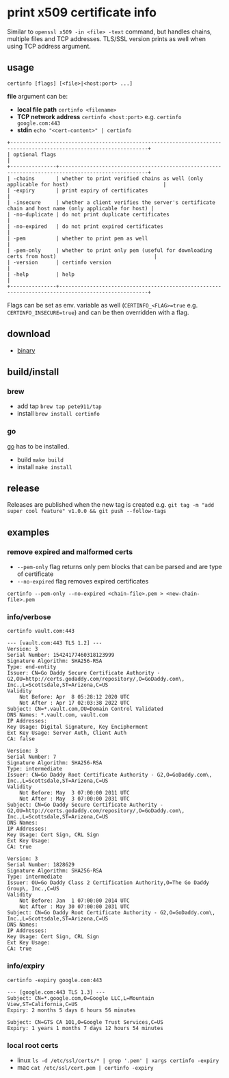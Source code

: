 # print x509 certificate info

Similar to `openssl x509 -in <file> -text` command, but handles chains, multiple files and TCP addresses. TLS/SSL
version prints as well when using TCP address argument.

## usage

```shell script
certinfo [flags] [<file>|<host:port> ...]
```

**file** argument can be:
 - **local file path** `certinfo <filename>`
 - **TCP network address** `certinfo <host:port>` e.g. `certinfo google.com:443`
 - **stdin** `echo "<cert-content>" | certinfo`

```
+-------------------------------------------------------------------------------------------------------------------+
| optional flags                                                                                                    |
+---------------+---------------------------------------------------------------------------------------------------+
| -chains       | whether to print verified chains as well (only applicable for host)                               |
| -expiry       | print expiry of certificates                                                                      |
| -insecure     | whether a client verifies the server's certificate chain and host name (only applicable for host) |
| -no-duplicate | do not print duplicate certificates                                                               |
| -no-expired   | do not print expired certificates                                                                 |
| -pem          | whether to print pem as well                                                                      |
| -pem-only     | whether to print only pem (useful for downloading certs from host)                                |
| -version      | certinfo version                                                                                  |
| -help         | help                                                                                              |
+---------------+---------------------------------------------------------------------------------------------------+
```

Flags can be set as env. variable as well (`CERTINFO_<FLAG>=true` e.g. `CERTINFO_INSECURE=true`) and can be then
overridden with a flag.

## download

 - [binary](https://github.com/pete911/certinfo/releases)

## build/install

### brew

- add tap `brew tap pete911/tap`
- install `brew install certinfo`

### go

[go](https://golang.org/dl/) has to be installed.
 - build `make build`
 - install `make install`

## release

Releases are published when the new tag is created e.g.
`git tag -m "add super cool feature" v1.0.0 && git push --follow-tags`

## examples

### remove expired and malformed certs

- `--pem-only` flag returns only pem blocks that can be parsed and are type of certificate
- `--no-expired` flag removes expired certificates

`certinfo --pem-only --no-expired <chain-file>.pem > <new-chain-file>.pem`

### info/verbose

`certinfo vault.com:443`
```
--- [vault.com:443 TLS 1.2] ---
Version: 3
Serial Number: 15424177460318123999
Signature Algorithm: SHA256-RSA
Type: end-entity
Issuer: CN=Go Daddy Secure Certificate Authority - G2,OU=http://certs.godaddy.com/repository/,O=GoDaddy.com\, Inc.,L=Scottsdale,ST=Arizona,C=US
Validity
    Not Before: Apr  8 05:28:12 2020 UTC
    Not After : Apr 17 02:03:38 2022 UTC
Subject: CN=*.vault.com,OU=Domain Control Validated
DNS Names: *.vault.com, vault.com
IP Addresses:
Key Usage: Digital Signature, Key Encipherment
Ext Key Usage: Server Auth, Client Auth
CA: false

Version: 3
Serial Number: 7
Signature Algorithm: SHA256-RSA
Type: intermediate
Issuer: CN=Go Daddy Root Certificate Authority - G2,O=GoDaddy.com\, Inc.,L=Scottsdale,ST=Arizona,C=US
Validity
    Not Before: May  3 07:00:00 2011 UTC
    Not After : May  3 07:00:00 2031 UTC
Subject: CN=Go Daddy Secure Certificate Authority - G2,OU=http://certs.godaddy.com/repository/,O=GoDaddy.com\, Inc.,L=Scottsdale,ST=Arizona,C=US
DNS Names:
IP Addresses:
Key Usage: Cert Sign, CRL Sign
Ext Key Usage:
CA: true

Version: 3
Serial Number: 1828629
Signature Algorithm: SHA256-RSA
Type: intermediate
Issuer: OU=Go Daddy Class 2 Certification Authority,O=The Go Daddy Group\, Inc.,C=US
Validity
    Not Before: Jan  1 07:00:00 2014 UTC
    Not After : May 30 07:00:00 2031 UTC
Subject: CN=Go Daddy Root Certificate Authority - G2,O=GoDaddy.com\, Inc.,L=Scottsdale,ST=Arizona,C=US
DNS Names:
IP Addresses:
Key Usage: Cert Sign, CRL Sign
Ext Key Usage:
CA: true
```

### info/expiry

`certinfo -expiry google.com:443`
```
--- [google.com:443 TLS 1.3] ---
Subject: CN=*.google.com,O=Google LLC,L=Mountain View,ST=California,C=US
Expiry: 2 months 5 days 6 hours 56 minutes

Subject: CN=GTS CA 1O1,O=Google Trust Services,C=US
Expiry: 1 years 1 months 7 days 12 hours 54 minutes
```

### local root certs

- linux `ls -d /etc/ssl/certs/* | grep '.pem' | xargs certinfo -expiry`
- mac `cat /etc/ssl/cert.pem | certinfo -expiry`
